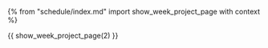 {% from "schedule/index.md" import show_week_project_page with context %}

{{ show_week_project_page(2) }}
